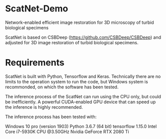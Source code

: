 # ScatNet-Demo
Network-enabled efficient image restoration for 3D microscopy of turbid biological specimens

ScatNet is based on CSBDeep (https://github.com/CSBDeep/CSBDeep) and adjusted for 3D image restoration of turbid biological specimens.

# Requirements
ScatNet is built with Python, Tensorflow and Keras. Technically there are no limits to the operation system to run the code, but Windows system is recommonded, on which the software has been tested.

The inference process of the ScatNet can run using the CPU only, but could be inefficiently. A powerful CUDA-enabled GPU device that can speed up the inference is highly recommended.

The inference process has been tested with:

Windows 10 pro (version 1903)
Python 3.6.7 (64 bit)
tensorflow 1.15.0
Intel Core i7-5930K CPU @3.50GHz
Nvidia GeForce RTX 2080 Ti
